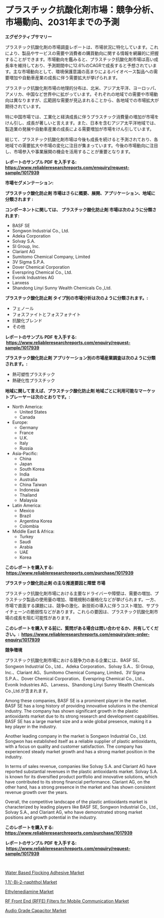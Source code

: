 <p><h1>プラスチック抗酸化剤市場：競争分析、市場動向、2031年までの予測</h1></p><p><strong>エグゼクティブサマリー</strong></p>
<p><p>プラスチック抗酸化剤の市場調査レポートは、市場状況に特化しています。これにより、製品やサービスの需要や消費者の購買動向に関する情報を網羅的に把握することができます。市場動向を鑑みると、プラスチック抗酸化剤市場は高い成長率を維持しており、予測期間中に12.6%のCAGRで成長すると予想されています。主な市場動向として、環境保護意識の高まりによるバイオベース製品への需要増加や自動車産業の成長に伴う需要拡大が挙げられます。</p><p>プラスチック抗酸化剤市場の地理的分布は、北米、アジア太平洋、ヨーロッパ、アメリカ、中国など世界中に拡がっています。それぞれの地域での需要や市場動向は異なりますが、広範囲な需要が見込まれることから、各地域での市場拡大が期待されています。</p><p>特に中国市場では、工業化と経済成長に伴うプラスチック消費量の増加が市場をけん引し、成長が著しいと言えます。また、日本を含むアジア太平洋地域では、製造業の発展や自動車産業の成長による需要増加が市場をけん引しています。</p><p>総じて、プラスチック抗酸化剤市場は今後も成長を続けると予測されており、各地域での需要拡大や市場の変化に注目が集まっています。今後の市場動向に注目し、市場参入や事業展開の機会を活用することが重要となります。</p></p>
<p><strong>レポートのサンプル PDF を入手する: <a href="https://www.reliableresearchreports.com/enquiry/request-sample/1017939">https://www.reliableresearchreports.com/enquiry/request-sample/1017939</a></strong></p>
<p><strong>市場セグメンテーション:</strong></p>
<p><strong> プラスチック酸化防止剤 市場はさらに概要、展開、アプリケーション、地域に分類されます :</strong></p>
<p><strong>コンポーネントに関しては、 プラスチック酸化防止剤 市場は次のように分類されます: &nbsp;</strong></p>
<p><ul><li>BASF SE</li><li>Songwon Industrial Co., Ltd.</li><li>Adeka Corporation</li><li>Solvay S.A.</li><li>SI Group, Inc.</li><li>Clariant AG</li><li>Sumitomo Chemical Company, Limited</li><li>3V Sigma S.P.A.</li><li>Dover Chemical Corporation</li><li>Everspring Chemical Co., Ltd.</li><li>Evonik Industries AG</li><li>Lanxess</li><li>Shandong Linyi Sunny Wealth Chemicals Co.,Ltd.</li></ul></p>
<p><strong> プラスチック酸化防止剤 タイプ別の市場分析は次のように分類されます。:</strong></p>
<p><ul><li>フェノール</li><li>フォスファイトとフォスフォナイト</li><li>抗酸化ブレンド</li><li>その他</li></ul></p>
<p><strong>レポートのサンプル PDF を入手する: &nbsp;<a href="https://www.reliableresearchreports.com/enquiry/request-sample/1017939">https://www.reliableresearchreports.com/enquiry/request-sample/1017939</a></strong></p>
<p><strong> プラスチック酸化防止剤 アプリケーション別の市場産業調査は次のように分類されます。:</strong></p>
<p><ul><li>熱可塑性プラスチック</li><li>熱硬化性プラスチック</li></ul></p>
<p><strong>地域に関して言えば、プラスチック酸化防止剤 地域ごとに利用可能なマーケットプレーヤーは次のとおりです。:</strong></p>
<p><ul>
    <li>
        North America:
        <ul>
            <li>United States</li>
            <li>Canada</li>
        </ul>
    </li>
    <li>
        Europe:
        <ul>
            <li>Germany</li>
            <li>France</li>
            <li>U.K.</li>
            <li>Italy</li>
            <li>Russia</li>
        </ul>
    </li>
    <li>
        Asia-Pacific:
        <ul>
            <li>China</li>
            <li>Japan</li>
            <li>South Korea</li>
            <li>India</li>
            <li>Australia</li>
            <li>China Taiwan</li>
            <li>Indonesia</li>
            <li>Thailand</li>
            <li>Malaysia</li>
        </ul>
    </li>
    <li>
        Latin America:
        <ul>
            <li>Mexico</li>
            <li>Brazil</li>
            <li>Argentina Korea</li>
            <li>Colombia</li>
        </ul>
    </li>
    <li>
        Middle East & Africa:
        <ul>
            <li>Turkey</li>
            <li>Saudi</li>
            <li>Arabia</li>
            <li>UAE</li>
            <li>Korea</li>
        </ul>
    </li>
    </ul></p>
<p><strong>このレポートを購入する: &nbsp;<a href="https://www.reliableresearchreports.com/purchase/1017939">https://www.reliableresearchreports.com/purchase/1017939</a></strong></p>
<p><strong>プラスチック酸化防止剤 の主な推進要因と障壁 市場</strong></p>
<p><p>プラスチック抗酸化剤市場における主要なドライバーや障壁は、需要の増加、プラスチック製品の使用量の増加、環境規制の厳格化などが挙げられます。一方、市場で直面する課題には、競争の激化、新技術の導入に伴うコスト増加、サプライチェーンの脆弱性などがあります。これらの要因は、プラスチック抗酸化剤市場の成長を阻む可能性があります。</p></p>
<p><strong>このレポートを購入する前に、質問がある場合は問い合わせるか、共有してください。:&nbsp; <a href="https://www.reliableresearchreports.com/enquiry/pre-order-enquiry/1017939">https://www.reliableresearchreports.com/enquiry/pre-order-enquiry/1017939</a></strong></p>
<p><strong>競争環境</strong></p>
<p><p>プラスチック抗酸化剤市場における競争力のある企業には、BASF SE、Songwon Industrial Co., Ltd.、Adeka Corporation、Solvay S.A.、SI Group, Inc.、Clariant AG、Sumitomo Chemical Company, Limited、3V Sigma S.P.A.、Dover Chemical Corporation、Everspring Chemical Co., Ltd.、Evonik Industries AG、Lanxess、Shandong Linyi Sunny Wealth Chemicals Co.,Ltd.が含まれます。</p><p>Among these companies, BASF SE is a prominent player in the market. BASF SE has a long history of providing innovative solutions in the chemical industry. The company has shown significant growth in the plastic antioxidants market due to its strong research and development capabilities. BASF SE has a large market size and a wide global presence, making it a key player in the industry.</p><p>Another leading company in the market is Songwon Industrial Co., Ltd. Songwon has established itself as a reliable supplier of plastic antioxidants, with a focus on quality and customer satisfaction. The company has experienced steady market growth and has a strong market position in the industry.</p><p>In terms of sales revenue, companies like Solvay S.A. and Clariant AG have reported substantial revenues in the plastic antioxidants market. Solvay S.A. is known for its diversified product portfolio and innovative solutions, which have contributed to its strong financial performance. Clariant AG, on the other hand, has a strong presence in the market and has shown consistent revenue growth over the years.</p><p>Overall, the competitive landscape of the plastic antioxidants market is characterized by leading players like BASF SE, Songwon Industrial Co., Ltd., Solvay S.A., and Clariant AG, who have demonstrated strong market positions and growth potential in the industry.</p></p>
<p><strong>このレポートを購入する: &nbsp; <a href="https://www.reliableresearchreports.com/purchase/1017939">https://www.reliableresearchreports.com/purchase/1017939</a></strong></p>
<p><strong>レポートのサンプル PDF を入手する: &nbsp;<a href="https://www.reliableresearchreports.com/enquiry/request-sample/1017939">https://www.reliableresearchreports.com/enquiry/request-sample/1017939</a></strong><strong></strong></p>
<p>&nbsp;</p>
<p><p><a href="https://cedar-agate-3da.notion.site/Water-Based-Flocking-Adhesive-Market-Size-Growing-and-Forecasted-for-period-from-2024-2031-and-pro-fa2c23a0fb0143ee8acfdad9aea127b6">Water Based Flocking Adhesive Market</a></p><p><a href="https://github.com/Sinjinluong3e0awx2m195k76/Market-Research-Report-List-1/blob/main/11-bi-2-naphthol-market.md">1,1\'-Bi-2-naphthol Market</a></p><p><a href="https://circular-yam-9b9.notion.site/Ethylenediamine-Market-Size-Share-Trends-Analysis-Report-By-Material-By-Type-By-End-user-By-Re-5a6bedc3c81043dab79ac478923d97b1">Ethylenediamine Market</a></p><p><a href="https://view.publitas.com/reportprime-1/rf-front-end-rffe-filters-for-mobile-communication-market-share-market-new-trends-analysis-report-by-type-by-application-by-end-use-by-region-and-segment-forecasts-2024-2031/">RF Front End (RFFE) Filters for Mobile Communication Market</a></p><p><a href="https://view.publitas.com/reportprime-1/audio-grade-capacitor-market-research-report-forecasted-for-period-from-2024-2031-by-market-type-market-application-and-region/">Audio Grade Capacitor Market</a></p></p>